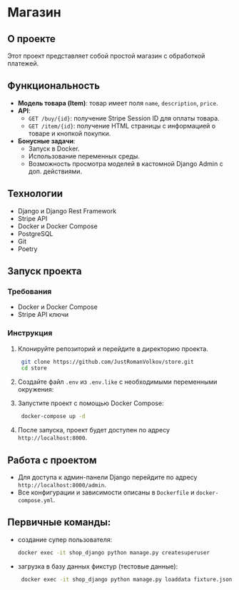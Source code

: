# Магазин

## О проекте

Этот проект представляет собой простой магазин с обработкой платежей. 

## Функциональность

- **Модель товара (Item)**: товар имеет поля `name`, `description`, `price`.
- **API**:
  - `GET /buy/{id}`: получение Stripe Session ID для оплаты товара.
  - `GET /item/{id}`: получение HTML страницы с информацией о товаре и кнопкой покупки.
- **Бонусные задачи**:
  - Запуск в Docker.
  - Использование переменных среды.
  - Возможность просмотра моделей в кастомной Django Admin с доп. действиями.

## Технологии

- Django и Django Rest Framework
- Stripe API
- Docker и Docker Compose
- PostgreSQL
- Git
- Poetry

## Запуск проекта

### Требования

- Docker и Docker Compose
- Stripe API ключи

### Инструкция

1. Клонируйте репозиторий и перейдите в директорию проекта.
   ```bash
    git clone https://github.com/JustRomanVolkov/store.git
    cd store
   ```

2. Создайте файл `.env` из `.env.like` с необходимыми переменными окружения:

3. Запустите проект с помощью Docker Compose:
   ```bash
    docker-compose up -d
   ```
4. После запуска, проект будет доступен по адресу `http://localhost:8000`.

## Работа с проектом

- Для доступа к админ-панели Django перейдите по адресу `http://localhost:8000/admin`.
- Все конфигурации и зависимости описаны в `Dockerfile` и `docker-compose.yml`.

## Первичные команды:
- создание супер пользователя:
    ```bash
    docker exec -it shop_django python manage.py createsuperuser
    ```
- загрузка в базу данных фикстур (тестовые данные):
   ```bash
    docker exec -it shop_django python manage.py loaddata fixture.json
  ```
